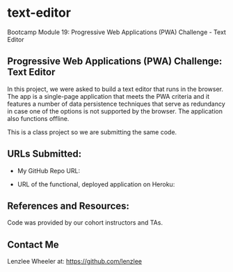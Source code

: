 # text-editor
Bootcamp Module 19: Progressive Web Applications (PWA) Challenge - Text Editor

## Progressive Web Applications (PWA) Challenge: Text Editor
In this project, we were asked to build a text editor that runs in the browser. The app is a single-page application that meets the PWA criteria and it features a number of data persistence techniques that serve as redundancy in case one of the options is not supported by the browser. The application also functions offline.

This is a class project so we are submitting the same code.

## URLs Submitted:

* My GitHub Repo URL: 

* URL of the functional, deployed application on Heroku: 

## References and Resources: 

Code was provided by our cohort instructors and TAs.


## Contact Me
Lenzlee Wheeler at: https://github.com/lenzlee 